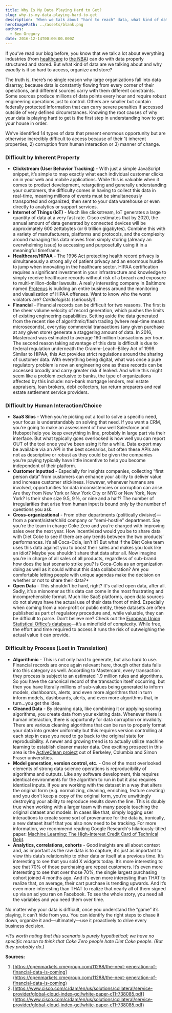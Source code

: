 ```yaml
---
title: Why Is My Data Playing Hard to Get?
slug: why-is-my-data-playing-hard-to-get
description: 'When we talk about "hard to reach" data, what kind of data are we talking about, and why exactly is it so hard to access, organize and store?'
heroImagePath: ../assets/blank.png
authors:
  - Ben Gregory
date: 2016-12-14T00:00:00.000Z
---
```


If you’ve read our blog before, you know that we talk a lot about everything industries (from [healthcare](https://www.astronomer.io/blog/data-jam-improving-the-accuracy-of-dental-provider-directories) to [the NBA](https://www.astronomer.io/blog/data-in-basketball))&nbsp;can do with data properly structured and stored. But what kind of data are we talking about and why _exactly_ is it so hard to access, organize and store?

The truth is, there’s no single reason why large organizations fall into data disarray, because data is constantly flowing from every corner of their operations, and different sources carry with them different constraints. Some sources produce millions of data points every hour and require robust engineering operations just to control. Others are smaller but contain federally protected information that can carry severe penalties if accessed outside of very defined circumstances. Knowing the root causes of why your data is playing hard to get is the first step in understanding how to get your house in order.

We’ve identified 14 types of data that present enormous opportunity but are otherwise incredibly difficult to access because of their 1) inherent properties, 2) corruption from human interaction or 3) manner of change.

### Difficult by Inherent Property

- **Clickstream (User Behavior Tracking)** - With just a simple JavaScript snippet, it’s simple to map exactly what each individual customer clicks on in your web and mobile applications. While this is valuable when it comes to product development, retargeting and generally understanding your customers, the difficulty comes in having to collect this data in real-time, meaning millions of events must be simultaneously transported and organized, then sent to your data warehouse or even directly to analytics or support services.
- **Internet of Things (IoT)** - Much like clickstream, IoT generates a large quantity of data at a very fast rate. Cisco estimates that by 2020, the annual amount of data generated by connected devices will be approximately 600 zettabytes (or 6 trillion gigabytes). Combine this with a variety of manufacturers, platforms and protocols, and the complexity around managing this data moves from simply storing (already an overwhelming issue) to accessing and purposefully using it in a meaningful timeframe.
- **Healthcare/HIPAA** - The 1996 Act protecting health record privacy is simultaneously a strong ally of patient privacy and an enormous hurdle to jump when innovating in the healthcare sector. HIPAA certification requires a significant investment in your infrastructure and knowledge to simply receive healthcare records without risk of a breach and exposure to multi-million-dollar lawsuits. A really interesting company in Baltimore named [Protenus](https://www.protenus.com/) is building an entire business around the monitoring and visualization of HIPAA offenses. Want to know who the worst violators are? _Cardiologists_ (seriously!).
- **Financial** - Financial records can be difficult for two reasons. The first is the sheer volume velocity of record generation, which pushes the limits of existing engineering capabilities. Setting aside the data generated from the recent rise of algorithmic/flash trading (where real-time means microseconds), everyday commercial transactions (any given purchase at any given store) generate a staggering amount of data. In 2016, Mastercard was estimated to average 160 million transactions per _hour_. The second reason taking advantage of this data is difficult is due to federal regulation underneath the Gramm–Leach–Bliley Act of 1999. Similar to HIPAA, this Act provides strict regulations around the sharing of customer data. With everything being digital, what was once a pure regulatory problem is now an engineering one as these records can be accessed broadly and carry greater risk if leaked. And while this might seem like a problem exclusive to banks, the type of organizations affected by this include: non-bank mortgage lenders, real estate appraisers, loan brokers, debt collectors, tax return preparers and real estate settlement service providers.

### Difficult by Human Interaction/Choice

- **SaaS Silos** - When you’re picking out a tool to solve a specific need, your focus is understandably on solving that need. If you want a CRM, you’re going to make an assessment of how well Salesforce and Hubspot help you keep everything in line, probably in large part via their interface. But what typically goes overlooked is how well you can report OUT of the tool once you’ve been using it for a while. Data export may be available via an API in the best scenarios, but often these APIs are not as descriptive or robust as they could be given the companies you’re paying typically have little incentive to help you become independent of their platform. 
- **Customer Inputted** - Especially for insights companies, collecting “first person data” from customers can enhance your ability to deliver value and increase customer stickiness. However, whenever humans are involved, opportunities for data inconsistencies or corruption can arise. Are they from New York or New York City or NYC or New York, New York? Is their shoe size 9.5, 9 ½, or nine and a half? The number of irregularities that arise from human input is bound only by the number of questions you ask.
- **Cross-organizational** - From other departments (politically divisive)—from a parent/sister/child company or "semi-hostile" department. Say you’re the team in charge Coke Zero and you’re charged with improving sales over the next year. How incentivized would you be to share data with Diet Coke to see if there are any trends between the two products’ performances. It’s all Coca-Cola, isn’t it? But what if the Diet Coke team uses this data against you to boost their sales and makes you look like an idiot? Maybe you shouldn’t share that data after all. Now imagine you’re in charge of all sales of all products, regardless of sub-brand: how does the last scenario strike you? Is Coca-Cola as an organization doing as well as it could without this data collaboration? Are you comfortable letting people with unique agendas make the decision on whether or not to share their data?\*
- **Open Data** - This shouldn't be hard, right? It's called open data, after all. Sadly, it’s a misnomer as this data can come in the most frustrating and incomprehensible format. Much like SaaS platforms, open data sources do not always have the actual use of their data front of mind. Especially when coming from a non-profit or public entity, these datasets are often published as part of regulatory procedure and, while valuable, they can be difficult to parse. Don’t believe me? Check out the [European Union Statistical Office’s database](https://ec.europa.eu/eurostat/web/main/home)—it’s a minefield of complexity. While free, the effort and time required to access it runs the risk of outweighing the actual value it can provide.

### Difficult by Process (Lost in Translation)

- **Algorithmic** - This is not only hard to generate, but also hard to use. Financial records are once again relevant here, though other data falls into this category as well. According to Mastercard, every transaction they process is subject to an estimated 1.9 million rules and algorithms. So you have the canonical record of the transaction itself occurring, but then you have literally millions of sub-values being generated to inform models, dashboards, alerts, and even more algorithms that in turn inform models, dashboards, alerts, and even more algorithms that, in turn...you get the idea.
- **Cleaned Data** - By cleaning data, like combining it or applying scoring algorithms, you create data from your existing data. Whenever there is human interaction, there is opportunity for data corruption or invalidity. There are various cleaning algorithms that can be run to properly format your data into greater uniformity but this requires version controlling at each step in case you need to go back to the original state for reproducibility. A newer and growing trend is to actually utilize machine learning to establish cleaner master data. One exciting prospect in this area is the [ActiveClean project](https://www.cs.columbia.edu/~ewu/files/papers/activeclean-vldb16.pdf) out of Berkeley, Columbia and Simon Fraser universities. 
- **Model generation, version control, etc.** - One of the most overlooked elements of strong data science operations is reproducibility of algorithms and outputs. Like any software development, this requires identical environments for the algorithm to run in but it also requires identical inputs. If you are working with the dataset in a way that alters the original form (e.g. normalizing, cleaning, enriching, feature creating) and you don't keep a copy of the original form, you're unwittingly destroying your ability to reproduce results down the line. This is doubly true when working with a larger team with many people touching the original dataset and models. In cases like that, simply logging user interactions to create some sort of provenance for the data is, ironically, a new dataset itself that you also now need to be tracking. For more information, we recommend reading Google Research's hilariously-titled paper: [Machine Learning: The High-Interest Credit Card of Technical Debt](https://static.googleusercontent.com/media/research.google.com/en//pubs/archive/43146.pdf).
- **Analytics, correlations, cohorts** - Good insights are all about context and, as important as the raw data is to capture, it’s just as important to view this data’s relationship to other data or itself at a previous time. It’s interesting to see that you sold X widgets today. It’s more interesting to see that 70% of those purchasing are repeat customers. It’s even more interesting to see that over those 70%, the single largest purchasing cohort joined 4 months ago. And it’s even more interesting than THAT to realize that, on average, their cart purchase is trending upwards. And it’s even more&nbsp;interesting than THAT to realize that nearly all of them signed up via an ad you ran on Facebook. To see the whole story, you need all the variables and you need them over time.

No matter why your data is difficult, once you understand the “game” it’s playing, it can’t hide from you. You can identify the right steps to chase it down, organize it and—ultimately—use it proactively to drive every business decision.

_\*It’s worth noting that this scenario is purely hypothetical; we have no specific reason to think that Coke Zero people hate Diet Coke people. (But they probably do.)_

**Sources:**

1. [https://openmarkets.cmegroup.com/11288/the-next-generation-of-financial-data-is-coming](https://openmarkets.cmegroup.com/11288/the-next-generation-of-financial-data-is-coming)
2. [https://www.cisco.com/c/dam/en/us/solutions/collateral/service-provider/global-cloud-index-gci/white-paper-c11-738085.pdf](https://www.cisco.com/c/dam/en/us/solutions/collateral/service-provider/global-cloud-index-gci/white-paper-c11-738085.pdf)

&nbsp;

